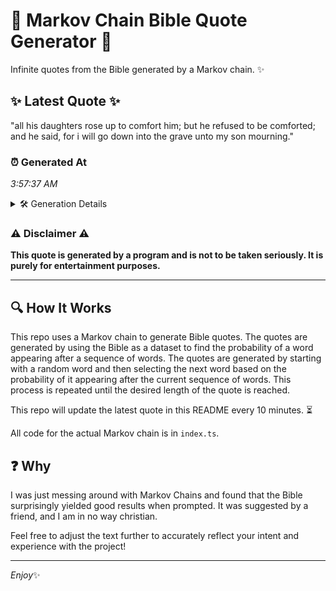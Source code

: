 # 📖 Markov Chain Bible Quote Generator 📖

Infinite quotes from the Bible generated by a Markov chain. ✨

## ✨ Latest Quote ✨
"all his daughters rose up to comfort him; but he refused to be comforted; and he said, for i will go down into the grave unto my son mourning."

### ⏰ Generated At
*3:57:37 AM*

<details>
    <summary>🛠️ Generation Details</summary>
    <p>
        <strong>🌱 Seed:</strong> all<br>
        <strong>🔄 Iterations:</strong> 28<br>
        <strong>📜 Context History:</strong><br>[ all ]: his<br>[ all, his ]: daughters<br>[ all, his, daughters ]: rose<br>[ all, his, daughters, rose ]: up<br>[ all, his, daughters, rose, up ]: to<br>[ all, his, daughters, rose, up, to ]: comfort<br>[ his, daughters, rose, up, to, comfort ]: him;<br>[ daughters, rose, up, to, comfort, him; ]: but<br>[ rose, up, to, comfort, him;, but ]: he<br>[ up, to, comfort, him;, but, he ]: refused<br>[ to, comfort, him;, but, he, refused ]: to<br>[ comfort, him;, but, he, refused, to ]: be<br>[ him;, but, he, refused, to, be ]: comforted;<br>[ but, he, refused, to, be, comforted; ]: and<br>[ he, refused, to, be, comforted;, and ]: he<br>[ refused, to, be, comforted;, and, he ]: said,<br>[ to, be, comforted;, and, he, said, ]: for<br>[ be, comforted;, and, he, said,, for ]: i<br>[ comforted;, and, he, said,, for, i ]: will<br>[ and, he, said,, for, i, will ]: go<br>[ he, said,, for, i, will, go ]: down<br>[ said,, for, i, will, go, down ]: into<br>[ for, i, will, go, down, into ]: the<br>[ i, will, go, down, into, the ]: grave<br>[ will, go, down, into, the, grave ]: unto<br>[ go, down, into, the, grave, unto ]: my<br>[ down, into, the, grave, unto, my ]: son<br>[ into, the, grave, unto, my, son ]: mourning.<br>
    </p>
</details>

### ⚠️ Disclaimer ⚠️
**This quote is generated by a program and is not to be taken seriously. It is purely for entertainment purposes.**

---

## 🔍 How It Works

This repo uses a Markov chain to generate Bible quotes. The quotes are generated by using the Bible as a dataset to find the probability of a word appearing after a sequence of words. The quotes are generated by starting with a random word and then selecting the next word based on the probability of it appearing after the current sequence of words. This process is repeated until the desired length of the quote is reached.

This repo will update the latest quote in this README every 10 minutes. ⏳

All code for the actual Markov chain is in `index.ts`.

## ❓ Why

I was just messing around with Markov Chains and found that the Bible surprisingly yielded good results when prompted. 
It was suggested by a friend, and I am in no way christian.

Feel free to adjust the text further to accurately reflect your intent and experience with the project!

---

*Enjoy*✨
